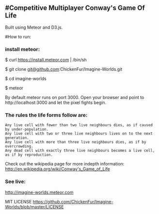 #Competitive Multiplayer Conway's Game Of Life
---
 Built using Meteor and D3.js.

#How to run:

### install meteor:

  $ curl https://install.meteor.com | /bin/sh

  $ git clone git@github.com:ChickenFur/Imagine-Worlds.git

  $ cd imagine-worlds

  $ meteor

  By default meteor runs on port 3000. Open your browser and point to http://localhost:3000 and let the pixel fights begin.

### The rules the life forms follow are:

    Any live cell with fewer than two live neighbours dies, as if caused by under-population.
    Any live cell with two or three live neighbours lives on to the next generation.
    Any live cell with more than three live neighbours dies, as if by overcrowding.
    Any dead cell with exactly three live neighbours becomes a live cell, as if by reproduction.

  Check out the wikipedia page for more indepth information: 
  http://en.wikipedia.org/wiki/Conway's_Game_of_Life

### See live:
  http://imagine-worlds.meteor.com

  MIT LICENSE
  https://github.com/ChickenFur/Imagine-Worlds/blob/master/LICENSE

